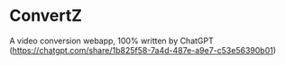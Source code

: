 # ConvertZ
A video conversion webapp, 100% written by ChatGPT (https://chatgpt.com/share/1b825f58-7a4d-487e-a9e7-c53e56390b01)
